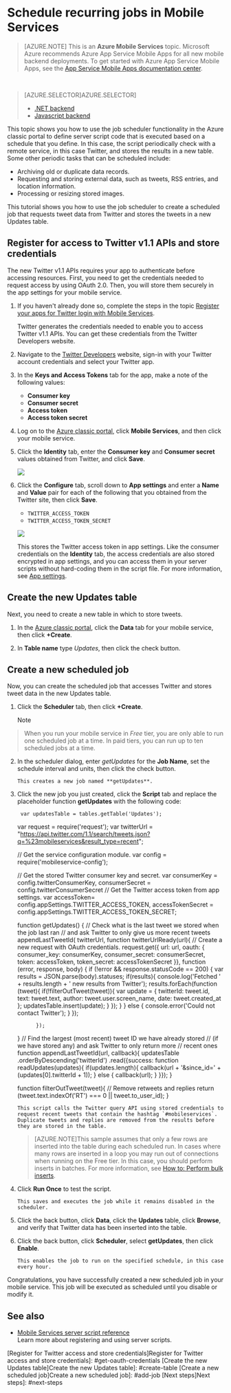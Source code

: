 <properties
    pageTitle="Schedule backend tasks in a JavaScript backend mobile service | Microsoft Azure"
    description="Use the scheduler in Azure Mobile Services to define JavaScript backend jobs that run on a schedule."
    services="mobile-services"
    documentationCenter=""
    authors="ggailey777"
    manager="dwrede"
    editor=""/>

<tags
    ms.service="mobile-services"
    ms.workload="mobile"
    ms.tgt_pltfrm="mobile-multiple"
    ms.devlang="multiple"
    ms.topic="article"
    ms.date="12/07/2015"
    ms.author="glenga"/>

# Schedule recurring jobs in Mobile Services
>[AZURE.NOTE] This is an **Azure Mobile Services** topic.  Microsoft Azure recommends Azure App Service Mobile Apps for all new mobile backend deployments.
To get started with Azure App Service Mobile Apps, see the [App Service Mobile Apps documentation center](/documentation/services/app-service/mobile).


&nbsp;

> [AZURE.SELECTOR]AZURE.SELECTOR]
> 
> * [.NET backend](mobile-services-dotnet-backend-schedule-recurring-tasks.md)
> * [Javascript backend](mobile-services-schedule-recurring-tasks.md)
> 
> 
This topic shows you how to use the job scheduler functionality in the Azure classic portal to define server script code that is executed based on a schedule that you define. In this case, the script periodically check with a remote service, in this case Twitter, and stores the results in a new table. Some other periodic tasks that can be scheduled include:

* Archiving old or duplicate data records.
* Requesting and storing external data, such as tweets, RSS entries, and location information.
* Processing or resizing stored images.

This tutorial shows you how to use the job scheduler to create a scheduled job that requests tweet data from Twitter and stores the tweets in a new Updates table.

## <a name="get-oauth-credentials"></a>Register for access to Twitter v1.1 APIs and store credentials


The new Twitter v1.1 APIs requires your app to authenticate before accessing resources. First, you need to get the credentials needed to request access by using OAuth 2.0. Then, you will store them securely in the app settings for your mobile service.

1. If you haven't already done so, complete the steps in the topic <a href="../articles/mobile-services/mobile-services-how-to-register-twitter-authentication.md/" target="_blank">Register your apps for Twitter login with Mobile Services</a>. 
  
  	Twitter generates the credentials needed to enable you to access Twitter v1.1 APIs. You can get these credentials from the Twitter Developers website. 

2. Navigate to the <a href="http://go.microsoft.com/fwlink/p/?LinkId=268300" target="_blank">Twitter Developers</a> website, sign-in with your Twitter account credentials and select your Twitter app.

3. In the **Keys and Access Tokens** tab for the app, make a note of the following values:

	+ **Consumer key**
	+ **Consumer secret**
	+ **Access token**
	+ **Access token secret**

4. Log on to the [Azure classic portal](https://manage.windowsazure.com/), click **Mobile Services**, and then click your mobile service.

5. Click the **Identity** tab, enter the **Consumer key** and **Consumer secret** values obtained from Twitter, and click **Save**. 

	![](./media/mobile-services-register-twitter-access/mobile-identity-tab-twitter-only.png)

2. Click the **Configure** tab, scroll down to **App settings** and enter a **Name** and **Value** pair for each of the following that you obtained from the Twitter site, then click **Save**.

	+ `TWITTER_ACCESS_TOKEN`
	+ `TWITTER_ACCESS_TOKEN_SECRET`

	![](./media/mobile-services-register-twitter-access/mobile-schedule-job-app-settings.png)

	This stores the Twitter access token in app settings. Like the consumer credentials on the **Identity** tab, the access credentials are also stored encrypted in app settings, and you can access them in your server scripts without hard-coding them in the script file. For more information, see [App settings].

<!-- URLs. -->
[Mobile Services server script reference]: http://go.microsoft.com/fwlink/?LinkId=262293
[Register your apps for Twitter login with Mobile Services]: ../articles/mobile-services/mobile-services-how-to-register-twitter-authentication.md
[Twitter Developers]: http://go.microsoft.com/fwlink/p/?LinkId=268300
[App settings]: http://msdn.microsoft.com/library/azure/b6bb7d2d-35ae-47eb-a03f-6ee393e170f7

## <a name="create-table"></a>Create the new Updates table
Next, you need to create a new table in which to store tweets.

1. In the [Azure classic portal](https://manage.windowsazure.com/), click the **Data** tab for your mobile service, then click **+Create**.

2. In **Table name** type *Updates*, then click the check button.


## <a name="add-job"></a>Create a new scheduled job
Now, you can create the scheduled job that accesses Twitter and stores tweet data in the new Updates table.

1. Click the **Scheduler** tab, then click **+Create**.

   > [!NOTE]
> When you run your mobile service in <em>Free</em> tier, you are only able to run one scheduled job at a time. In paid tiers, you can run up to ten scheduled jobs at a time.
> 
2. In the scheduler dialog, enter *getUpdates* for the **Job Name**, set the schedule interval and units, then click the check button.

       This creates a new job named **getUpdates**.
3. Click the new job you just created, click the **Script** tab and replace the placeholder function **getUpdates** with the following code:

        var updatesTable = tables.getTable('Updates');
     var request = require('request');
     var twitterUrl = "https://api.twitter.com/1.1/search/tweets.json?q=%23mobileservices&result_type=recent";

     // Get the service configuration module.
     var config = require('mobileservice-config');

     // Get the stored Twitter consumer key and secret.
     var consumerKey = config.twitterConsumerKey,
         consumerSecret = config.twitterConsumerSecret
     // Get the Twitter access token from app settings.
     var accessToken= config.appSettings.TWITTER_ACCESS_TOKEN,
         accessTokenSecret = config.appSettings.TWITTER_ACCESS_TOKEN_SECRET;

     function getUpdates() {
         // Check what is the last tweet we stored when the job last ran
         // and ask Twitter to only give us more recent tweets
         appendLastTweetId(
             twitterUrl,
             function twitterUrlReady(url){
                 // Create a new request with OAuth credentials.
                 request.get({
                     url: url,
                     oauth: {
                         consumer_key: consumerKey,
                         consumer_secret: consumerSecret,
                         token: accessToken,
                         token_secret: accessTokenSecret
                     }},
                     function (error, response, body) {
                     if (!error && response.statusCode == 200) {
                         var results = JSON.parse(body).statuses;
                         if(results){
                             console.log('Fetched ' + results.length + ' new results from Twitter');
                             results.forEach(function (tweet){
                                 if(!filterOutTweet(tweet)){
                                     var update = {
                                         twitterId: tweet.id,
                                         text: tweet.text,
                                         author: tweet.user.screen_name,
                                         date: tweet.created_at
                                     };
                                     updatesTable.insert(update);
                                 }
                             });
                         }
                     } else {
                         console.error('Could not contact Twitter');
                     }
                 });

             });
      }
     // Find the largest (most recent) tweet ID we have already stored
     // (if we have stored any) and ask Twitter to only return more
     // recent ones
     function appendLastTweetId(url, callback){
         updatesTable
         .orderByDescending('twitterId')
         .read({success: function readUpdates(updates){
             if(updates.length){
                 callback(url + '&since_id=' + (updates[0].twitterId + 1));
             } else {
                 callback(url);
             }
         }});
     }

     function filterOutTweet(tweet){
         // Remove retweets and replies
         return (tweet.text.indexOf('RT') === 0 || tweet.to_user_id);
     }



       This script calls the Twitter query API using stored credentials to request recent tweets that contain the hashtag `#mobileservices`. Duplicate tweets and replies are removed from the results before they are stored in the table.

    >[AZURE.NOTE]This sample assumes that only a few rows are inserted into the table during each scheduled run. In cases where many rows are inserted in a loop you may run out of connections when running on the Free tier. In this case, you should perform inserts in batches. For more information, see [How to: Perform bulk inserts](mobile-services-how-to-use-server-scripts.md#bulk-inserts).

1. Click **Run Once** to test the script.

       This saves and executes the job while it remains disabled in the scheduler.
2. Click the back button, click **Data**, click the **Updates** table, click **Browse**, and verify that Twitter data has been inserted into the table.

3. Click the back button, click **Scheduler**, select **getUpdates**, then click **Enable**.

       This enables the job to run on the specified schedule, in this case every hour.


Congratulations, you have successfully created a new scheduled job in your mobile service. This job will be executed as scheduled until you disable or modify it.

## <a name="nextsteps"> </a>See also
* [Mobile Services server script reference](http://go.microsoft.com/fwlink/?LinkId=262293)
<br/>Learn more about registering and using server scripts.

<!-- Anchors. -->
[Register for Twitter access and store credentials]Register for Twitter access and store credentials]: #get-oauth-credentials
[Create the new Updates table]Create the new Updates table]: #create-table
[Create a new scheduled job]Create a new scheduled job]: #add-job
[Next steps]Next steps]: #next-steps

<!-- Images. -->

<!-- URLs. -->

[Mobile Services server script reference]: http://go.microsoft.com/fwlink/?LinkId=262293
[WindowsAzure.com]: http://www.windowsazure.com/
[Azure classic portal]: https://manage.windowsazure.com/
[Register your apps for Twitter login with Mobile Services]: /develop/mobile/how-to-guides/register-for-twitter-authentication
[Twitter Developers]: http://go.microsoft.com/fwlink/p/?LinkId=268300
[App settings]: http://msdn.microsoft.com/library/windowsazure/b6bb7d2d-35ae-47eb-a03f-6ee393e170f7
